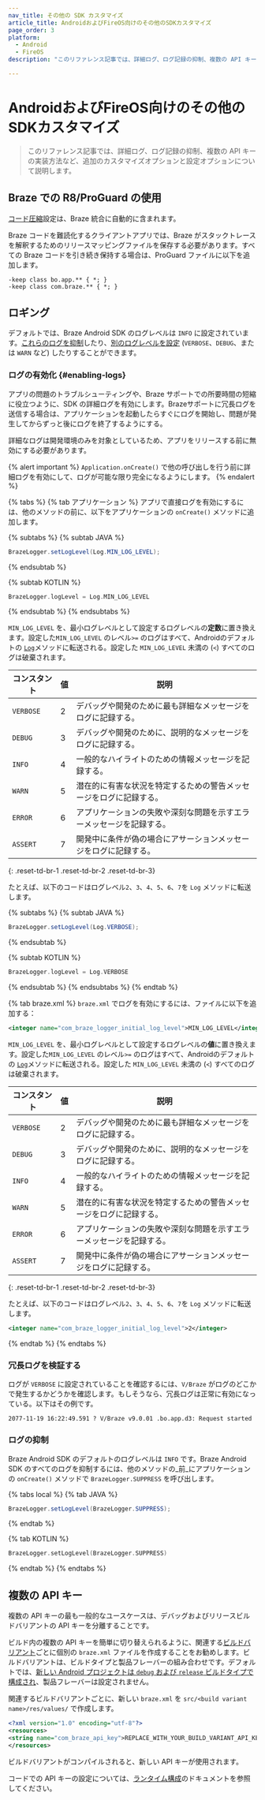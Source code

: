 ```yaml
---
nav_title: その他の SDK カスタマイズ
article_title: AndroidおよびFireOS向けのその他のSDKカスタマイズ
page_order: 3
platform: 
  - Android
  - FireOS
description: "このリファレンス記事では、詳細ログ、ログ記録の抑制、複数の API キーの実装方法など、追加のカスタマイズオプションと設定オプションについて説明します。"

---
```


# AndroidおよびFireOS向けのその他のSDKカスタマイズ

> このリファレンス記事では、詳細ログ、ログ記録の抑制、複数の API キーの実装方法など、追加のカスタマイズオプションと設定オプションについて説明します。

## Braze での R8/ProGuard の使用

[コード圧縮](https://developer.android.com/studio/build/shrink-code)設定は、Braze 統合に自動的に含まれます。

Braze コードを難読化するクライアントアプリでは、Braze がスタックトレースを解釈するためのリリースマッピングファイルを保存する必要があります。すべての Braze コードを引き続き保持する場合は、ProGuard ファイルに以下を追加します。

```
-keep class bo.app.** { *; }
-keep class com.braze.** { *; }
```

## ロギング

デフォルトでは、Braze Android SDK のログレベルは `INFO` に設定されています。[これらのログを抑制](#suppressing-logs)したり、[別のログレベルを設定](#enabling-logs) (`VERBOSE`、`DEBUG`、または `WARN` など) したりすることができます。

### ログの有効化 {#enabling-logs}

アプリの問題のトラブルシューティングや、Braze サポートでの所要時間の短縮に役立つように、SDK の詳細ログを有効にします。Brazeサポートに冗長ログを送信する場合は、アプリケーションを起動したらすぐにログを開始し、問題が発生してからずっと後にログを終了するようにする。

詳細なログは開発環境のみを対象としているため、アプリをリリースする前に無効にする必要があります。

{% alert important %}
`Application.onCreate()` で他の呼び出しを行う前に詳細ログを有効にして、ログが可能な限り完全になるようにします。
{% endalert %}

{% tabs %}
{% tab アプリケーション %}
アプリで直接ログを有効にするには、他のメソッドの前に、以下をアプリケーションの `onCreate()` メソッドに追加します。

{% subtabs %}
{% subtab JAVA %}
```java
BrazeLogger.setLogLevel(Log.MIN_LOG_LEVEL);
```
{% endsubtab %}

{% subtab KOTLIN %}
```kotlin
BrazeLogger.logLevel = Log.MIN_LOG_LEVEL
```
{% endsubtab %}
{% endsubtabs %}

`MIN_LOG_LEVEL` を、最小ログレベルとして設定するログレベルの**定数**に置き換えます。設定した`MIN_LOG_LEVEL` のレベル`>=` のログはすべて、Androidのデフォルトの [`Log`](https://developer.android.com/reference/android/util/Log)メソッドに転送される。設定した `MIN_LOG_LEVEL` 未満の (`<`) すべてのログは破棄されます。

| コンスタント    | 値          | 説明                                                               |
|-------------|----------------|---------------------------------------------------------------------------|
| `VERBOSE`   | 2              | デバッグや開発のために最も詳細なメッセージをログに記録する。            |
| `DEBUG`     | 3              | デバッグや開発のために、説明的なメッセージをログに記録する。                  |
| `INFO`      | 4              | 一般的なハイライトのための情報メッセージを記録する。                       |
| `WARN`      | 5              | 潜在的に有害な状況を特定するための警告メッセージをログに記録する。     |
| `ERROR`     | 6              | アプリケーションの失敗や深刻な問題を示すエラーメッセージを記録する。 |
| `ASSERT`    | 7              | 開発中に条件が偽の場合にアサーションメッセージをログに記録する。     |
{: .reset-td-br-1 .reset-td-br-2 .reset-td-br-3}

たとえば、以下のコードはログレベル`2`、`3`、`4`、`5`、`6`、`7`を `Log` メソッドに転送します。

{% subtabs %}
{% subtab JAVA %}
```java
BrazeLogger.setLogLevel(Log.VERBOSE);
```
{% endsubtab %}

{% subtab KOTLIN %}
```kotlin
BrazeLogger.logLevel = Log.VERBOSE
```
{% endsubtab %}
{% endsubtabs %}
{% endtab %}

{% tab braze.xml %}
`braze.xml` でログを有効にするには、ファイルに以下を追加する：

```xml
<integer name="com_braze_logger_initial_log_level">MIN_LOG_LEVEL</integer>
```

`MIN_LOG_LEVEL` を、最小ログレベルとして設定するログレベルの**値**に置き換えます。設定した`MIN_LOG_LEVEL` のレベル`>=` のログはすべて、Androidのデフォルトの [`Log`](https://developer.android.com/reference/android/util/Log)メソッドに転送される。設定した `MIN_LOG_LEVEL` 未満の (`<`) すべてのログは破棄されます。

| コンスタント    | 値          | 説明                                                               |
|-------------|----------------|---------------------------------------------------------------------------|
| `VERBOSE`   | 2              | デバッグや開発のために最も詳細なメッセージをログに記録する。            |
| `DEBUG`     | 3              | デバッグや開発のために、説明的なメッセージをログに記録する。                  |
| `INFO`      | 4              | 一般的なハイライトのための情報メッセージを記録する。                       |
| `WARN`      | 5              | 潜在的に有害な状況を特定するための警告メッセージをログに記録する。     |
| `ERROR`     | 6              | アプリケーションの失敗や深刻な問題を示すエラーメッセージを記録する。 |
| `ASSERT`    | 7              | 開発中に条件が偽の場合にアサーションメッセージをログに記録する。     |
{: .reset-td-br-1 .reset-td-br-2 .reset-td-br-3}

たとえば、以下のコードはログレベル`2`、`3`、`4`、`5`、`6`、`7`を `Log` メソッドに転送します。

```xml
<integer name="com_braze_logger_initial_log_level">2</integer>
```
{% endtab %}
{% endtabs %}

### 冗長ログを検証する

ログが `VERBOSE` に設定されていることを確認するには、`V/Braze` がログのどこかで発生するかどうかを確認します。もしそうなら、冗長ログは正常に有効になっている。以下はその例です。

```
2077-11-19 16:22:49.591 ? V/Braze v9.0.01 .bo.app.d3: Request started
```

### ログの抑制

Braze Android SDK のデフォルトのログレベルは `INFO` です。Braze Android SDK のすべてのログを抑制するには、他のメソッドの_前_にアプリケーションの `onCreate()` メソッドで `BrazeLogger.SUPPRESS` を呼び出します。

{% tabs local %}
{% tab JAVA %}
```java
BrazeLogger.setLogLevel(BrazeLogger.SUPPRESS);
```
{% endtab %}

{% tab KOTLIN %}
```kotlin
BrazeLogger.setLogLevel(BrazeLogger.SUPPRESS)
```
{% endtab %}
{% endtabs %}

## 複数の API キー

複数の API キーの最も一般的なユースケースは、デバッグおよびリリースビルドバリアントの API キーを分離することです。

ビルド内の複数の API キーを簡単に切り替えられるように、関連する[ビルドバリアント](https://developer.android.com/studio/build/build-variants.html)ごとに個別の `braze.xml` ファイルを作成することをお勧めします。ビルドバリアントは、ビルドタイプと製品フレーバーの組み合わせです。デフォルトでは、[新しい Android プロジェクトは `debug` および `release` ビルドタイプで構成され](http://tools.android.com/tech-docs/new-build-system/user-guide#TOC-Build-Types)、製品フレーバーは設定されません。

関連するビルドバリアントごとに、新しい `braze.xml` を `src/<build variant name>/res/values/` で作成します。

```xml
<?xml version="1.0" encoding="utf-8"?>
<resources>
<string name="com_braze_api_key">REPLACE_WITH_YOUR_BUILD_VARIANT_API_KEY</string>
</resources>
```

ビルドバリアントがコンパイルされると、新しい API キーが使用されます。

コードでの API キーの設定については、[ランタイム構成]({{site.baseurl}}/developer_guide/platform_integration_guides/android/advanced_use_cases/runtime_configuration/)のドキュメントを参照してください。
